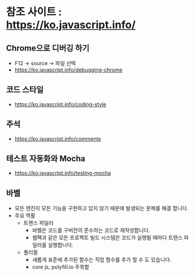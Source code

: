 # 참조 사이트 : https://ko.javascript.info/

## Chrome으로 디버깅 하기 
* F12 -> source -> 파일 선택 
* https://ko.javascript.info/debugging-chrome

## 코드 스타일 
* https://ko.javascript.info/coding-style
  
## 주석
* https://ko.javascript.info/comments 
  
## 테스트 자동화와 Mocha
* https://ko.javascript.info/testing-mocha
  
## 바벨
* 모든 엔진이 모든 기능을 구현하고 있지 않기 때문에 발생되는 문제를 해결 합니다. 
* 주요 역활
  * 트랜스 파일러 
    * 바벨은 코드를 구버전의 준수하는 코드로 재작성합니다. 
    * 웹팩과 같은 모든 프로젝트 빌드 시스템은 코드가 실행될 때마다 트랜스 파일러를 실행합니다. 
  * 폴리필
    * 새롭게 표준에 추가된 함수는 직업 함수를 추가 할 수 도 있습니다. 
    * core js, polyfill.io 주목함